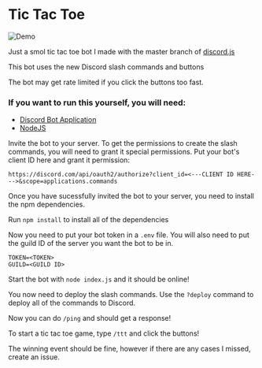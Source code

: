 # Tic Tac Toe

![Demo]()

Just a smol tic tac toe bot I made with the master branch of [discord.js](https://github.com/discordjs/discord.js)

This bot uses the new Discord slash commands and buttons

The bot may get rate limited if you click the buttons too fast.

### If you want to run this yourself, you will need:

-   [Discord Bot Application](https://discord.com/developers)
-   [NodeJS](https://nodejs.org)

Invite the bot to your server. To get the permissions to create the slash commands, you will need to grant it special permissions. Put your bot's client ID here and grant it permission:

`https://discord.com/api/oauth2/authorize?client_id=<---CLIENT ID HERE--->&scope=applications.commands`

Once you have sucessfully invited the bot to your server, you need to install the npm dependencies.

Run `npm install` to install all of the dependencies

Now you need to put your bot token in a `.env` file.
You will also need to put the guild ID of the server you want the bot to be in.

```
TOKEN=<TOKEN>
GUILD=<GUILD ID>
```

Start the bot with `node index.js` and it should be online!

You now need to deploy the slash commands. Use the `?deploy` command to deploy all of the commands to Discord.

Now you can do `/ping` and should get a response!

To start a tic tac toe game, type `/ttt` and click the buttons!

The winning event should be fine, however if there are any cases I missed, create an issue.
